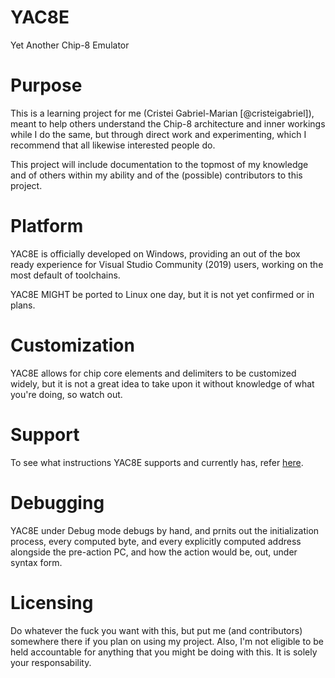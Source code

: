 # YAC8E
Yet Another Chip-8 Emulator

# Purpose
This is a learning project for me (Cristei Gabriel-Marian [@cristeigabriel]), meant to help others understand the Chip-8 architecture and inner workings while I do the same, but through direct work and experimenting, which I recommend that all likewise interested people do.

This project will include documentation to the topmost of my knowledge and of others within my ability and of the (possible) contributors to this project.

# Platform
YAC8E is officially developed on Windows, providing an out of the box ready experience for Visual Studio Community (2019) users, working on the most default of toolchains.

YAC8E MIGHT be ported to Linux one day, but it is not yet confirmed or in plans.

# Customization
YAC8E allows for chip core elements and delimiters to be customized widely, but it is not a great idea to take upon it without knowledge of what you're doing, so watch out.

# Support
To see what instructions YAC8E supports and currently has, refer [here](https://github.com/cristeigabriel/YAC8E/blob/main/chip-8/chip-8.cpp#L13).

# Debugging
YAC8E under Debug mode debugs by hand, and prnits out the initialization process, every computed byte, and every explicitly computed address alongside the pre-action PC, and how the action would be, out, under syntax form.

# Licensing
Do whatever the fuck you want with this, but put me (and contributors) somewhere there if you plan on using my project. Also, I'm not eligible to be held accountable for anything that you might be doing with this. It is solely your responsability.
